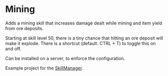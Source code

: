 # Mining

Adds a mining skill that increases damage dealt while mining and item yield from ore deposits.

Starting at skill level 50, there is a tiny chance that hitting an ore deposit will make it explode. There is a shortcut (default: CTRL + T) to toggle this on and off.

Can be installed on a server, to enforce the configuration.

Example project for the [SkillManager](https://github.com/blaxxun-boop/SkillManager).